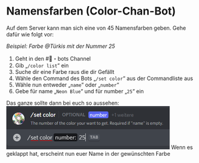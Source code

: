 # Namensfarben (Color-Chan-Bot)

Auf dem Server kann man sich eine von 45 Namensfarben geben. Gehe dafür wie folgt vor:

_Beispiel: Farbe @Türkis mit der Nummer 25_

1. Geht in den #🤖・bots Channel
2. Gib „`/color list`“ ein
3. Suche dir eine Farbe raus die dir Gefällt
4. Wähle den Command des Bots „`/set color`“ aus der Commandliste aus
5. Wähle nun entweder „`name`“ oder „`number`“
6. Gebe für name „`Neon Blue`“ und für number „`25`“ ein

Das ganze sollte dann bei euch so aussehen:
![set-color-25](/.sources/set-color-25.png)
Wenn es geklappt hat, erscheint nun euer Name in der gewünschten Farbe